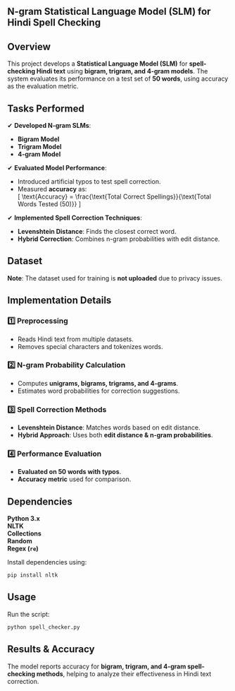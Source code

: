 ## **N-gram Statistical Language Model (SLM) for Hindi Spell Checking**  

## **Overview**  
This project develops a **Statistical Language Model (SLM)** for **spell-checking Hindi text** using **bigram, trigram, and 4-gram models**. The system evaluates its performance on a test set of **50 words**, using accuracy as the evaluation metric.  

## **Tasks Performed**  
✔ **Developed N-gram SLMs**:  
- **Bigram Model**  
- **Trigram Model**  
- **4-gram Model**  

✔ **Evaluated Model Performance**:  
- Introduced artificial typos to test spell correction.  
- Measured **accuracy** as:  
  \[
  \text{Accuracy} = \frac{\text{Total Correct Spellings}}{\text{Total Words Tested (50)}}
  \]  

✔ **Implemented Spell Correction Techniques**:  
- **Levenshtein Distance**: Finds the closest correct word.  
- **Hybrid Correction**: Combines n-gram probabilities with edit distance.  

## **Dataset**  
**Note**: The dataset used for training is **not uploaded** due to privacy issues.  

## **Implementation Details**  
### **1️⃣ Preprocessing**  
- Reads Hindi text from multiple datasets.  
- Removes special characters and tokenizes words.  

### **2️⃣ N-gram Probability Calculation**  
- Computes **unigrams, bigrams, trigrams, and 4-grams**.  
- Estimates word probabilities for correction suggestions.  

### **3️⃣ Spell Correction Methods**  
- **Levenshtein Distance**: Matches words based on edit distance.  
- **Hybrid Approach**: Uses both **edit distance & n-gram probabilities**.  

### **4️⃣ Performance Evaluation**  
- **Evaluated on 50 words with typos**.  
- **Accuracy metric** used for comparison.  

## **Dependencies**  
 **Python 3.x**  
 **NLTK**  
 **Collections**  
 **Random**  
 **Regex (`re`)**  

 Install dependencies using:  
```bash
pip install nltk
```  

## **Usage**  
Run the script:  
```bash
python spell_checker.py
```  

## **Results & Accuracy**  
The model reports accuracy for **bigram, trigram, and 4-gram spell-checking methods**, helping to analyze their effectiveness in Hindi text correction.  
